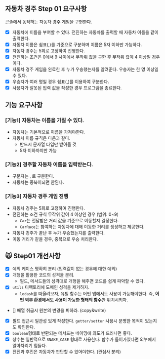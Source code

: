 ## 자동차 경주 Step 01 요구사항

콘솔에서 동작하는 자동차 경주 게임을 구현한다.

- [x] 자동차에 이름을 부여할 수 있다. 전진하는 자동차를 출력할 때 자동차 이름을 같이 출력한다.
- [x] 자동차 이름은 쉼표(,)를 기준으로 구분하며 이름은 5자 이하만 가능하다.
- [x] 자동차 경주는 5회로 고정하여 진행한다.
- [x] 전진하는 조건은 0에서 9 사이에서 무작위 값을 구한 후 무작위 값이 4 이상일 경우이다.
- [x] 자동차 경주 게임을 완료한 후 누가 우승했는지를 알려준다. 우승자는 한 명 이상일 수 있다.
- [x] 우승자가 여러 명일 경우 쉼표(,)를 이용하여 구분한다.
- [x] 사용자가 잘못된 입력 값을 작성한 경우 프로그램을 종료한다.

## 기능 요구사항

### [기능1] 자동차는 이름을 가질 수 있다.

- 자동차는 기본적으로 이름을 가져야한다.
- 자동차 이름 규칙은 다음과 같다.
  - 반드시 문자열 타입만 받아올 것
  - 5자 이하까지만 가능

### [기능2] 경주할 자동차 이름을 입력받는다.

- 구분자는 `,`로 구분한다.
- 자동차는 중복이되면 안된다.

### [기능3] 자동차 경주 게임 진행

- 자동차 경주는 5회로 고정하여 진행한다.
- 전진하는 조건 규칙 무작위 값이 4 이상인 경우 (범위: 0~9)
  - `Car`는 전달받은 거리 값을 기준으로 이동할지 결정한다.
  - `CarRace`는 참여하는 자동차에 대해 이동한 거리를 생성하고 제공한다.
- 자동차 경주가 끝난 후 누가 우승했는지를 출력한다.
- 이동 거리가 같을 경우, 중복으로 우승 처리한다.

## 🙀 Step01 개선사항

- [x] 예외 케이스 명확히 분리 (입력값이 없는 경우에 대한 예외)
- [x] 개행을 활용한 코드의 성격을 분리.
  - 필드, 메서드들의 성격대로 개행을 해주면 코드를 쉽게 파악할 수 있다.
- [x] `utils` 디렉토리에 도메인 성격을 제거하자.
  - `lodash`를 떠올려보자, 유틸 함수는 어떤 앱에서도 사용이 가능해야한다. 즉, **어떤 외부 환경에서도 사용이 가능한 형태의 함수**만 위치시키자.
- [] 배열 취급시 원본의 변경을 피하라. (copy&write)
- [x] 필드 접근시 일관성 있게 작성한다. `getter/setter` 사용시 분명한 목적이 있는지도 확인한다.
- [x] `boolean`형태로 반환되는 메서드는 네이밍에 의도가 드러나면 좋다.
- [x] 상수는 일반적으로 `SNAKE_CASE` 형태로 사용한다. 함수가 들어가있다면 외부에서 알아차리기 힘들다.
- [x] 전진과 후진은 자동차가 판단할 수 있어야한다. (관심사 분리)
